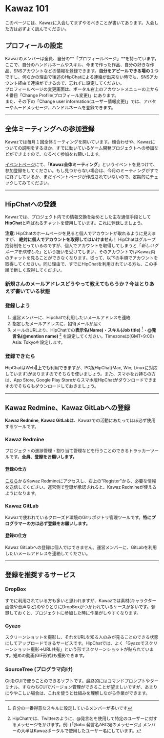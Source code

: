 # Kawaz 101

このページには、Kawazに入会してまずやるべきことが書いてあります。入会した方は必ずよく読んでください。

## プロフィールの設定

Kawazのメンバーは全員、自分の**「プロフィールページ」**を持っています。ここで、自分のハンドルネームやスキル、今まで作った作品、自分の好きな作品、SNSアカウントなどの情報を登録できます。**自分をアピールできる場の１つ**ですし、何らかの理由で後述のHipChatによる連絡が出来ない時でも、SNSアカウント経由で連絡ができるので、忘れずに設定してください。  
プロフィールページの変更画面は、ポータル右上のアカウントメニューの上から４番目「Change Profile(プロフィール変更)」にあります。  
また、その下の「Change user information(ユーザー情報変更)」では、アバターやムードメッセージ、ハンドルネームを登録できます。

---

## 全体ミーティングへの参加登録

Kawazでは毎月１回全体ミーティングを開いています。顔合わせや、Kawazについての説明をするほか、すでに動いているゲーム開発プロジェクトへの参加などができますので、なるべく参加をお願いします。

[イベントページ](http://www.kawaz.org/events/)にて、「**Kawaz全体ミーティング**」というイベントを見つけて、参加登録をしてください。もし見つからない場合は、今月のミーティングがすでに終了しているか、まだイベントページが作成されていないので、定期的にチェックしてみてください。  

---

## HipChatへの登録

Kawazでは、プロジェクト内での情報交換を始めとした主な通信手段として**HipChat**と呼ばれるチャットを使用しています。これに登録しましょう。  

**注意**: HipChatのホームページを見ると個人でアカウントが取れるように見えますが、 **絶対に個人でアカウントを取得してはいけません！** HipChatはグループ招待制をとっているのですが、個人でアカウントを取得してしまうと「*新しいグループを作成した*」という扱いを受けてしまい、そのアカウントではKawaz内のチャットを見ることができなくなります。従って、以下の手順でアカウントを取得してください。同じ理由で、すでにHipChatを利用されている方も、この手順で新しく取得してください。  

### 新規さんのメールアドレスどうやって教えてもらうか？今はとりあえず書いている状態

### 登録しよう

1. 運営メンバーに、Hipchatで利用したいメールアドレスを連絡
2. 指定したメールアドレスに、招待メールが届く
3. メールのURLより、HipChatでの**表示名(Name)**・**スキル(Job title)** [^1]・**@発言名(@mention name)** [^2] を設定してください。Timezoneは(GMT+9:00) Asia: Tokyoを設定します。

[^1]: 自分の一番得意なスキルに設定しているメンバーが多いです
[^2]: HipChatでは、Twitterのように、@発言名を使用して特定のユーザーに対するメッセージをかけます。例: (「@abc 発言名ABC宛のメッセージ」) メンバーの大半はKawazポータルで使用したユーザー名にしています。

### 登録できたら

HipChatはWeb上でも利用できますが、PC版HipChat(Mac, Win, Linuxに対応しています)がありますのでそちらを使いましょう。また、スマホをお持ちの方は、App Store, Google Play Storeからスマホ版HipChatがダウンロードできますのでそちらもダウンロードしておきましょう。  

---

## Kawaz Redmine、Kawaz GitLabへの登録

**Kawaz Redmine**, **Kawaz GitLab**は、Kawazでの活動にあたってほぼ必ず使用するツールです。

### Kawaz Redmine

プロジェクトの進捗管理・割り当て管理などを行うことのできるトラッカーツールです。**全員、登録をお願いします。**
	
#### 登録の仕方
  
[こちら](http://redmine.kawaz.org/)からKawaz Redmineにアクセスし、右上の"Register"から、必要な情報を送信してください。運営側で登録が承認されると、Kawaz Redmineが使えるようになります。

### Kawaz GitLab

Kawazで使われているクローズド環境のGitリポジトリ管理ツールです。**特にプログラマーの方は必ず登録をお願いします。**  

#### 登録の仕方

Kawaz GitLabへの登録は個人ではできません。運営メンバーに、GitLabを利用したいメールアドレスを連絡してください。  


---

## 登録を推奨するサービス

### DropBox

すでに利用されている方も多いと思われますが、Kawazでは素材(キャラクター画像や音声など)のやりとりにDropBoxがつかわれているケースが多いです。登録しておくと、プロジェクトに参加した時に作業がしやすくなります。

### Gyazo

スクリーンショットを撮影し、それをURLを知る人のみが見ることのできる状態にしてアップロードできるサービスです。HipChatでは、よく「Gyazoでスクリーンショット撮影→URL共有」という形でスクリーンショットが貼られています。短めの動画(GIF形式)も撮影できます。

### SourceTree (プログラマ向け)

GitをGUIで使うことのできるソフトです。最終的にはコマンドプロンプトやターミナル、すなわちCUIでバージョン管理ができることが望ましいですが、あまりにややこしい場合は、これを使うと仕組みを理解しながら作業ができます。

